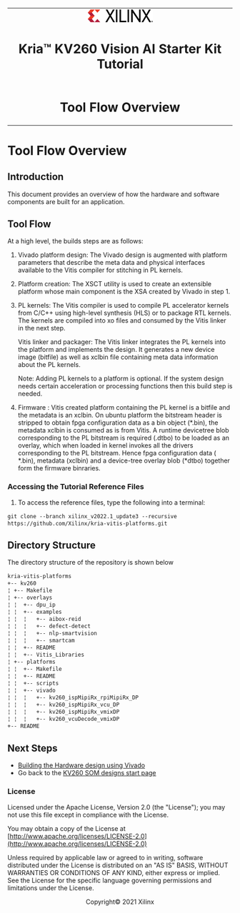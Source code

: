 ﻿<table class="sphinxhide">
 <tr>
   <td align="center"><img src="media/xilinx-logo.png" width="30%"/><h1> Kria&trade; KV260 Vision AI Starter Kit Tutorial</h1>
   </td>
 </tr>
 <tr>
 <td align="center"><h1>Tool Flow Overview</h1>

 </td>
 </tr>
</table>

# Tool Flow Overview

## Introduction
 
This document provides an overview of how the hardware and software components are built for an application.

## Tool Flow

At a high level, the builds steps are as follows:

1. Vivado platform design: The Vivado design is augmented with platform parameters that describe the meta data and physical interfaces available to the Vitis compiler for stitching in PL kernels.

2. Platform creation: The XSCT utility is used to create an extensible platform whose main component is the XSA created by Vivado in step 1.

3. PL kernels: The Vitis compiler is used to compile PL accelerator kernels from C/C++ using high-level synthesis (HLS) or to package RTL kernels. The kernels are compiled into xo files and consumed by the Vitis linker in the next step.
  
    Vitis linker and packager: The Vitis linker integrates the PL kernels into the platform and implements the design. It generates a new device image (bitfile) as well as xclbin file containing meta data information about the PL kernels.

    Note: Adding PL kernels to a platform is optional. If the system design needs certain acceleration or processing functions then this build step is needed.

4. Firmware : Vitis created platform containing the PL kernel is a bitfile and the metadata is an xclbin. On ubuntu platform the bitstream  header is stripped to obtain fpga configuration data as a bin object (\*.bin), the metadata xclbin is consumed as is from Vitis. A runtime devicetree blob  corresponding to the PL bitstream is required (.dtbo) to be loaded as an overlay, which when loaded in kernel invokes all the drivers corresponding to the PL bitstream. Hence fpga configuration data ( *.bin), metadata (xclbin) and a device-tree overlay blob (*dtbo) together form the firmware binraries.

### Accessing the Tutorial Reference Files

1. To access the reference files, type the following into a terminal: 

  ```shell
  git clone --branch xilinx_v2022.1_update3 --recursive https://github.com/Xilinx/kria-vitis-platforms.git
  ```

## Directory Structure

The directory structure of the repository is shown below
```text
kria-vitis-platforms
+-- kv260
¦ +-- Makefile
¦ +-- overlays 
¦ ¦  +-- dpu_ip 
¦ ¦  +-- examples 
¦ ¦  ¦   +-- aibox-reid
¦ ¦  ¦   +-- defect-detect
¦ ¦  ¦   +-- nlp-smartvision
¦ ¦  ¦   +-- smartcam
¦ ¦  +-- README
¦ ¦  +-- Vitis_Libraries
¦ +-- platforms
¦ ¦  +-- Makefile
¦ ¦  +-- README
¦ ¦  +-- scripts
¦ ¦  +-- vivado
¦ ¦  ¦   +-- kv260_ispMipiRx_rpiMipiRx_DP
¦ ¦  ¦   +-- kv260_ispMipiRx_vcu_DP
¦ ¦  ¦   +-- kv260_ispMipiRx_vmixDP
¦ ¦  ¦   +-- kv260_vcuDecode_vmixDP
+-- README
```

## Next Steps

  * [Building the Hardware design using Vivado](build_vivado_design.md)
  * Go back to the [KV260 SOM designs start page](../index)


### License

Licensed under the Apache License, Version 2.0 (the "License"); you may not use this file except in compliance with the License.

You may obtain a copy of the License at
[http://www.apache.org/licenses/LICENSE-2.0](http://www.apache.org/licenses/LICENSE-2.0)

Unless required by applicable law or agreed to in writing, software distributed under the License is distributed on an "AS IS" BASIS, WITHOUT WARRANTIES OR CONDITIONS OF ANY KIND, either express or implied. See the License for the specific language governing permissions and limitations under the License.

<p align="center">Copyright&copy; 2021 Xilinx</p>
